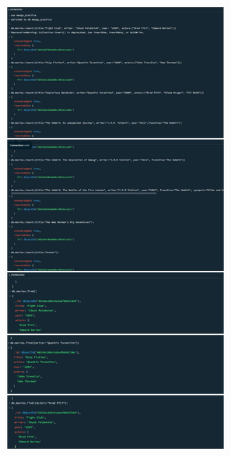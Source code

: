 <img src="ss1.jpeg">
<img src="ss2.jpeg">
<img src="ss3.png">
<img src="ss7.png">
<img src="ss9.png">
<img src=" ">
<img src=" ">
<img src=" ">
<img src=" ">
<img src=" ">
<img src=" ">
<img src=" ">
<img src=" ">
<img src=" ">
